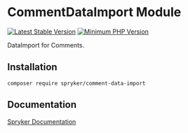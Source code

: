 # CommentDataImport Module
[![Latest Stable Version](https://poser.pugx.org/spryker/comment-data-import/v/stable.svg)](https://packagist.org/packages/spryker/comment-data-import)
[![Minimum PHP Version](https://img.shields.io/badge/php-%3E%3D%207.4-8892BF.svg)](https://php.net/)

DataImport for Comments.

## Installation

```
composer require spryker/comment-data-import
```

## Documentation

[Spryker Documentation](https://docs.spryker.com)
